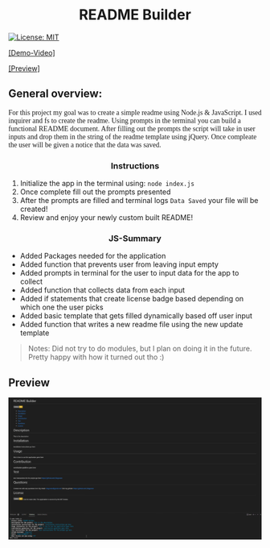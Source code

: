 <h1 style="text-align: center;">README Builder</h1>

[![License: MIT](https://img.shields.io/badge/License-MIT-yellow.svg)](https://opensource.org/licenses/MIT)

[[Demo-Video]](https://youtu.be/50X8TfsBtOc)

[[Preview]](#Preview)

## General overview: 

<p style="font-family:georgia"> 
For this project my goal was to create a simple readme using Node.js & JavaScript. I used inquirer and fs to create the readme. Using prompts in the terminal you can build a functional README document. After filling out the prompts the script will take in user inputs and drop them in the string of the readme template using jQuery. Once compleate the user will be given a notice that the data was saved.
<p>

<h3 style="text-align:center;">Instructions</h3>

1. Initialize the app in the terminal using: `node index.js`
2. Once complete fill out the prompts presented
3. After the prompts are filled and terminal logs `Data Saved` your file will be created!
4. Review and enjoy your newly custom built README!

<h3 style="text-align:center;">JS-Summary</h3>

* Added Packages needed for the application
* Added function that prevents user from leaving input empty
* Added prompts in terminal for the user to input data for the app to collect
* Added function that collects data from each input
* Added if statements that create license badge based depending on which one the user picks
* Added basic template that gets filled dynamically based off user input
* Added function that writes a new readme file using the new update template

>Notes: Did not try to do modules, but I plan on doing it in the future. Pretty happy with how it turned out tho :)

## Preview
![alt link= this is the place for the site preview](./imgs/preview.png)